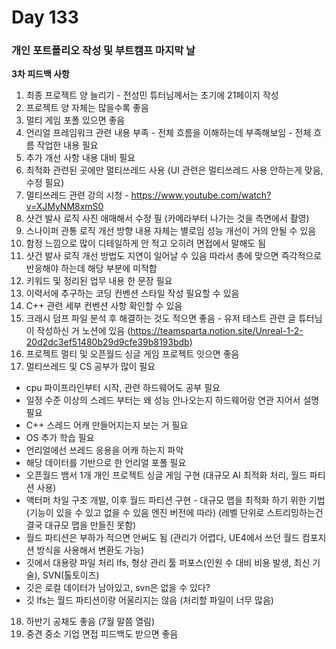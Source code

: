 # Day 133

### 개인 포트폴리오 작성 및 부트캠프 마지막 날

**3차 피드백 사항**

1. 최종 프로젝트 양 늘리기 - 전성민 튜터님께서는 초기에 21페이지 작성
2. 프로젝트 양 자체는 많을수록 좋음
3. 멀티 게임 포폴 있으면 좋음
4. 언리얼 프레임워크 관련 내용 부족 - 전체 흐름을 이해하는데 부족해보임 - 전체 흐름 작업한 내용 필요
5. 추가 개선 사항 내용 대비 필요
6. 최적화 관련된 곳에만 멀티쓰레드 사용 (UI 관련은 멀티쓰레드 사용 안하는게 맞음, 수정 필요)
7. 멀티쓰레드 관련 강의 시청 - https://www.youtube.com/watch?v=XJMyNM8xmS0
8. 샷건 발사 로직 사진 애매해서 수정 필 (카메라부터 나가는 것을 측면에서 촬영)
9. 스나이퍼 관통 로직 개선 방향 내용 자체는 별로임 성능 개선이 거의 안될 수 있음
10. 함정 느낌으로 많이 디테일하게 안 적고 오히려 면접에서 말해도 됨
11. 샷건 발사 로직 개선 방법도 지연이 일어날 수 있음 따라서 총에 맞으면 즉각적으로 반응해야 하는데 해당 부분에 미적합
12. 키워드 및 정리된 업무 내용 한 문장 필요
13. 이력서에 추구하는 코딩 컨벤션 스타일 작성 필요할 수 있음
14. C++ 관련 세부 컨벤션 사항 확인할 수 있음
15. 크래시 덤프 파일 분석 후 해결하는 것도 적으면 좋음 - 유저 테스트 관련 글 튜터님이 작성하신 거 노션에 있음 (https://teamsparta.notion.site/Unreal-1-2-20d2dc3ef51480b29d9cfe39b8193bdb)
16. 프로젝트 멀티 및 오픈월드 싱글 게임 프로젝트 잇으면 좋음
17. 멀티쓰레드 및 CS 공부가 많이 필요
- cpu 파이프라인부터 시작, 관련 하드웨어도 공부 필요
- 일정 수준 이상의 스레드 부터는 왜 성능 안나오는지 하드웨어랑 연관 지어서 설명 필요
- C++ 스레드 어캐 만들어지는지 보는 거 필요
- OS 추가 학습 필요
- 언리얼에선 쓰레드 응용을 어캐 하는지 파악
- 해당 데이터를 기반으로 한 언리얼 포폴 필요
- 오픈월드 뱀서 1개 개인 프로젝트 싱글 게임 구현 (대규모 AI 최적화 처리, 월드 파티션 사용)
- 액터퍼 차일 구조 개발, 이후 월드 파티션 구현 - 대규모 맵을 최적화 하기 위한 기법 (기능이 있을 수 있고 없을 수 있음 엔진 버전에 따라)
(레벨 단위로 스트리밍하는건 결국 대규모 맵을 만들진 못함)
- 월드 파티션은 부하가 적으면 안써도 됨 (관리가 어렵다, UE4에서 쓰던 월드 컴포지션 방식을 사용해서 변환도 가능)
- 깃에서 대용량 파일 처리 lfs, 형상 관리 툴 퍼포스(인원 수 대비 비용 발생, 최신 기술), SVN(톨토이즈)
- 깃은 로컬 데이터가 남아있고, svn은 없을 수 있다?
- 깃 lfs는 월드 파티션이랑 어울리지는 않음 (처리할 파일이 너무 많음)
18. 하반기 공채도 좋음 (7월 말쯤 열림)
19. 중견 중소 기업 면접 피드백도 받으면 좋음

